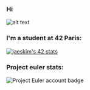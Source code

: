 ### Hi

![alt text](https://github.com/Alexdelia/Alexdelia/blob/main/pikacute.png?raw=true)


### I'm a student at 42 Paris:

[![jaeskim's 42 stats](https://badge42.herokuapp.com/api/stats/adelille?darkmode=true)](https://github.com/JaeSeoKim/badge42)


### Project euler stats:

![Project Euler account badge](https://projecteuler.net/profile/Alexdelia.png "Account badge")
